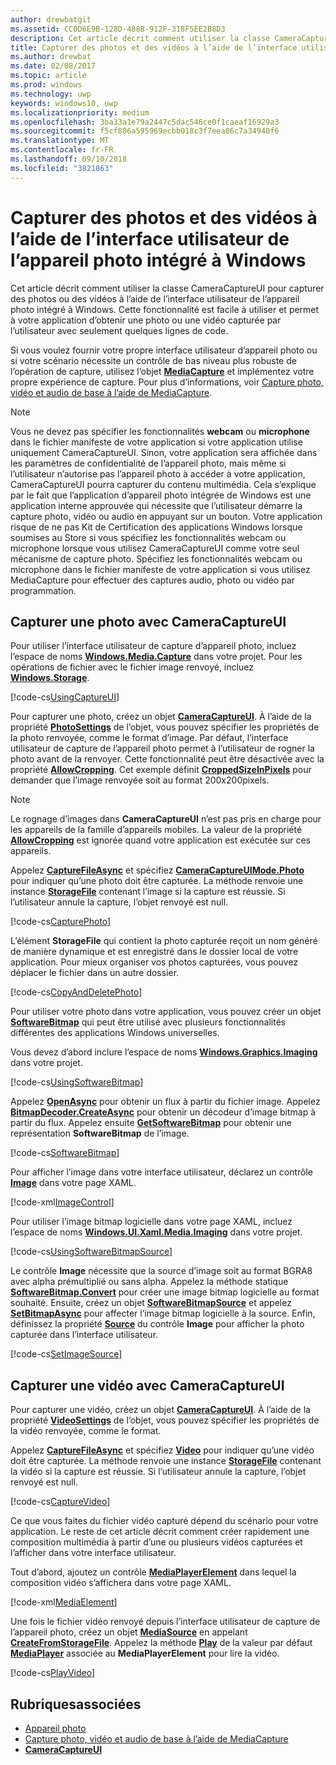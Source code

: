 ```yaml
---
author: drewbatgit
ms.assetid: CC0D6E9B-128D-488B-912F-318F5EE2B8D3
description: Cet article décrit comment utiliser la classe CameraCaptureUI pour capturer des photos ou des vidéos à l’aide de l’interface utilisateur de l’appareil photo intégré à Windows.
title: Capturer des photos et des vidéos à l’aide de l’interface utilisateur de l’appareil photo intégré à Windows
ms.author: drewbat
ms.date: 02/08/2017
ms.topic: article
ms.prod: windows
ms.technology: uwp
keywords: windows10, uwp
ms.localizationpriority: medium
ms.openlocfilehash: 3ba33a1e79a2447c5dac546ce0f1caeaf16929a3
ms.sourcegitcommit: f5cf806a595969ecbb018c3f7eea86c7a34940f6
ms.translationtype: MT
ms.contentlocale: fr-FR
ms.lasthandoff: 09/10/2018
ms.locfileid: "3821863"
---
```

# <a name="capture-photos-and-video-with-windows-built-in-camera-ui"></a>Capturer des photos et des vidéos à l’aide de l’interface utilisateur de l’appareil photo intégré à Windows



Cet article décrit comment utiliser la classe CameraCaptureUI pour capturer des photos ou des vidéos à l’aide de l’interface utilisateur de l’appareil photo intégré à Windows. Cette fonctionnalité est facile à utiliser et permet à votre application d’obtenir une photo ou une vidéo capturée par l’utilisateur avec seulement quelques lignes de code.

Si vous voulez fournir votre propre interface utilisateur d’appareil photo ou si votre scénario nécessite un contrôle de bas niveau plus robuste de l’opération de capture, utilisez l’objet [**MediaCapture**](https://msdn.microsoft.com/library/windows/apps/br241124) et implémentez votre propre expérience de capture. Pour plus d’informations, voir [Capture photo, vidéo et audio de base à l’aide de MediaCapture](basic-photo-video-and-audio-capture-with-MediaCapture.md).

> [!NOTE]
> Vous ne devez pas spécifier les fonctionnalités **webcam** ou **microphone** dans le fichier manifeste de votre application si votre application utilise uniquement CameraCaptureUI. Sinon, votre application sera affichée dans les paramètres de confidentialité de l’appareil photo, mais même si l’utilisateur n’autorise pas l’appareil photo à accéder à votre application, CameraCaptureUI pourra capturer du contenu multimédia. Cela s’explique par le fait que l’application d’appareil photo intégrée de Windows est une application interne approuvée qui nécessite que l’utilisateur démarre la capture photo, vidéo ou audio en appuyant sur un bouton. Votre application risque de ne pas Kit de Certification des applications Windows lorsque soumises au Store si vous spécifiez les fonctionnalités webcam ou microphone lorsque vous utilisez CameraCaptureUI comme votre seul mécanisme de capture photo.
> Spécifiez les fonctionnalités webcam ou microphone dans le fichier manifeste de votre application si vous utilisez MediaCapture pour effectuer des captures audio, photo ou vidéo par programmation.

## <a name="capture-a-photo-with-cameracaptureui"></a>Capturer une photo avec CameraCaptureUI

Pour utiliser l’interface utilisateur de capture d’appareil photo, incluez l’espace de noms [**Windows.Media.Capture**](https://msdn.microsoft.com/library/windows/apps/br226738) dans votre projet. Pour les opérations de fichier avec le fichier image renvoyé, incluez [**Windows.Storage**](https://msdn.microsoft.com/library/windows/apps/br227346).

[!code-cs[UsingCaptureUI](./code/CameraCaptureUIWin10/cs/MainPage.xaml.cs#SnippetUsingCaptureUI)]

Pour capturer une photo, créez un objet [**CameraCaptureUI**](https://msdn.microsoft.com/library/windows/apps/br241030). À l’aide de la propriété [**PhotoSettings**](https://msdn.microsoft.com/library/windows/apps/br241058) de l’objet, vous pouvez spécifier les propriétés de la photo renvoyée, comme le format d’image. Par défaut, l’interface utilisateur de capture de l’appareil photo permet à l’utilisateur de rogner la photo avant de la renvoyer. Cette fonctionnalité peut être désactivée avec la propriété [**AllowCropping**](https://msdn.microsoft.com/library/windows/apps/br241042). Cet exemple définit [**CroppedSizeInPixels**](https://msdn.microsoft.com/library/windows/apps/br241044) pour demander que l’image renvoyée soit au format 200x200pixels.

> [!NOTE]
> Le rognage d’images dans **CameraCaptureUI** n’est pas pris en charge pour les appareils de la famille d’appareils mobiles. La valeur de la propriété [**AllowCropping**](https://msdn.microsoft.com/library/windows/apps/br241042) est ignorée quand votre application est exécutée sur ces appareils.

Appelez [**CaptureFileAsync**](https://msdn.microsoft.com/library/windows/apps/br241057) et spécifiez [**CameraCaptureUIMode.Photo**](https://msdn.microsoft.com/library/windows/apps/br241040) pour indiquer qu’une photo doit être capturée. La méthode renvoie une instance [**StorageFile**](https://msdn.microsoft.com/library/windows/apps/br227171) contenant l’image si la capture est réussie. Si l’utilisateur annule la capture, l’objet renvoyé est null.

[!code-cs[CapturePhoto](./code/CameraCaptureUIWin10/cs/MainPage.xaml.cs#SnippetCapturePhoto)]

L’élément **StorageFile** qui contient la photo capturée reçoit un nom généré de manière dynamique et est enregistré dans le dossier local de votre application. Pour mieux organiser vos photos capturées, vous pouvez déplacer le fichier dans un autre dossier.

[!code-cs[CopyAndDeletePhoto](./code/CameraCaptureUIWin10/cs/MainPage.xaml.cs#SnippetCopyAndDeletePhoto)]

Pour utiliser votre photo dans votre application, vous pouvez créer un objet [**SoftwareBitmap**](https://msdn.microsoft.com/library/windows/apps/dn887358) qui peut être utilisé avec plusieurs fonctionnalités différentes des applications Windows universelles.

Vous devez d’abord inclure l’espace de noms [**Windows.Graphics.Imaging**](https://msdn.microsoft.com/library/windows/apps/br226400) dans votre projet.

[!code-cs[UsingSoftwareBitmap](./code/CameraCaptureUIWin10/cs/MainPage.xaml.cs#SnippetUsingSoftwareBitmap)]

Appelez [**OpenAsync**](https://msdn.microsoft.com/library/windows/apps/br227116) pour obtenir un flux à partir du fichier image. Appelez [**BitmapDecoder.CreateAsync**](https://msdn.microsoft.com/library/windows/apps/br226182) pour obtenir un décodeur d’image bitmap à partir du flux. Appelez ensuite [**GetSoftwareBitmap**](https://msdn.microsoft.com/library/windows/apps/dn887332) pour obtenir une représentation **SoftwareBitmap** de l’image.

[!code-cs[SoftwareBitmap](./code/CameraCaptureUIWin10/cs/MainPage.xaml.cs#SnippetSoftwareBitmap)]

Pour afficher l’image dans votre interface utilisateur, déclarez un contrôle [**Image**](https://msdn.microsoft.com/library/windows/apps/br242752) dans votre page XAML.

[!code-xml[ImageControl](./code/CameraCaptureUIWin10/cs/MainPage.xaml#SnippetImageControl)]

Pour utiliser l’image bitmap logicielle dans votre page XAML, incluez l’espace de noms [**Windows.UI.Xaml.Media.Imaging**](https://msdn.microsoft.com/library/windows/apps/br243258) dans votre projet.

[!code-cs[UsingSoftwareBitmapSource](./code/CameraCaptureUIWin10/cs/MainPage.xaml.cs#SnippetUsingSoftwareBitmapSource)]

Le contrôle **Image** nécessite que la source d’image soit au format BGRA8 avec alpha prémultiplié ou sans alpha. Appelez la méthode statique [**SoftwareBitmap.Convert**](https://msdn.microsoft.com/library/windows/apps/dn887362) pour créer une image bitmap logicielle au format souhaité. Ensuite, créez un objet [**SoftwareBitmapSource**](https://msdn.microsoft.com/library/windows/apps/dn997854) et appelez [**SetBitmapAsync**](https://msdn.microsoft.com/library/windows/apps/dn997856) pour affecter l’image bitmap logicielle à la source. Enfin, définissez la propriété [**Source**](https://msdn.microsoft.com/library/windows/apps/br242760) du contrôle **Image** pour afficher la photo capturée dans l’interface utilisateur.

[!code-cs[SetImageSource](./code/CameraCaptureUIWin10/cs/MainPage.xaml.cs#SnippetSetImageSource)]

## <a name="capture-a-video-with-cameracaptureui"></a>Capturer une vidéo avec CameraCaptureUI

Pour capturer une vidéo, créez un objet [**CameraCaptureUI**](https://msdn.microsoft.com/library/windows/apps/br241030). À l’aide de la propriété [**VideoSettings**](https://msdn.microsoft.com/library/windows/apps/br241059) de l’objet, vous pouvez spécifier les propriétés de la vidéo renvoyée, comme le format.

Appelez [**CaptureFileAsync**](https://msdn.microsoft.com/library/windows/apps/br241057) et spécifiez [**Video**](https://msdn.microsoft.com/library/windows/apps/br241059) pour indiquer qu’une vidéo doit être capturée. La méthode renvoie une instance [**StorageFile**](https://msdn.microsoft.com/library/windows/apps/br227171) contenant la vidéo si la capture est réussie. Si l’utilisateur annule la capture, l’objet renvoyé est null.

[!code-cs[CaptureVideo](./code/CameraCaptureUIWin10/cs/MainPage.xaml.cs#SnippetCaptureVideo)]

Ce que vous faites du fichier vidéo capturé dépend du scénario pour votre application. Le reste de cet article décrit comment créer rapidement une composition multimédia à partir d’une ou plusieurs vidéos capturées et l’afficher dans votre interface utilisateur.

Tout d’abord, ajoutez un contrôle [**MediaPlayerElement**](https://docs.microsoft.com/uwp/api/Windows.UI.Xaml.Controls.MediaPlayerElement) dans lequel la composition vidéo s’affichera dans votre page XAML.

[!code-xml[MediaElement](./code/CameraCaptureUIWin10/cs/MainPage.xaml#SnippetMediaElement)]


Une fois le fichier vidéo renvoyé depuis l’interface utilisateur de capture de l’appareil photo, créez un objet [**MediaSource**](https://docs.microsoft.com/uwp/api/windows.media.core.mediasource) en appelant **[CreateFromStorageFile](https://docs.microsoft.com/uwp/api/windows.media.core.mediasource.createfromstoragefile)**. Appelez la méthode **[Play](https://docs.microsoft.com/uwp/api/windows.media.playback.mediaplayer.Play)** de la valeur par défaut **[MediaPlayer](https://docs.microsoft.com/uwp/api/windows.media.playback.mediaplayer)** associée au **MediaPlayerElement** pour lire la vidéo.

[!code-cs[PlayVideo](./code/CameraCaptureUIWin10/cs/MainPage.xaml.cs#SnippetPlayVideo)]
 

## <a name="related-topics"></a>Rubriquesassociées

* [Appareil photo](camera.md)
* [Capture photo, vidéo et audio de base à l’aide de MediaCapture](basic-photo-video-and-audio-capture-with-MediaCapture.md)
* [**CameraCaptureUI**](https://msdn.microsoft.com/library/windows/apps/br241030) 
 

 




